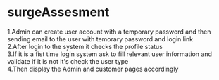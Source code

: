 # surgeAssesment

1.Admin can create user account with a temporary password and then sending email to the user with temorary password and login link</br>
2.After login to the system it checks the profile status  
3.If it is a fist time login system ask to fill relevant user information and validate if it is not it's check the user type  
4.Then display the Admin and customer pages accordingly
